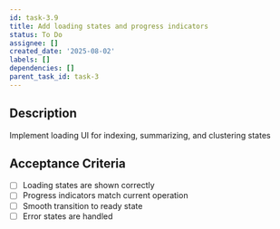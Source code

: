```yaml
---
id: task-3.9
title: Add loading states and progress indicators
status: To Do
assignee: []
created_date: '2025-08-02'
labels: []
dependencies: []
parent_task_id: task-3
---
```


## Description

Implement loading UI for indexing, summarizing, and clustering states

## Acceptance Criteria

- [ ] Loading states are shown correctly
- [ ] Progress indicators match current operation
- [ ] Smooth transition to ready state
- [ ] Error states are handled
